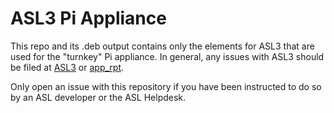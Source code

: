 # ASL3 Pi Appliance
This repo and its .deb output contains only the elements for ASL3 that
are used for the "turnkey" Pi appliance. In general, any issues
with ASL3 should be filed at [ASL3](https://github.com/AllStarLink/ASL3)
or [app_rpt](https://github.com/AllStarLink/app_rpt).

Only open an issue with this repository if you have been instructed
to do so by an ASL developer or the ASL Helpdesk.
